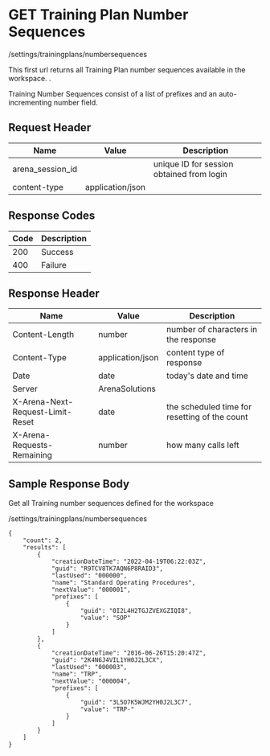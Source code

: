 # GET Training Plan Number Sequences


/settings/trainingplans/numbersequences

This first url returns all  Training Plan number sequences available in the workspace. .  

Training Number Sequences consist of a list of  prefixes and an auto\-incrementing number field.

## Request Header

| Name<br> | Value<br> | Description<br> |
|  --- |  --- |  --- | 
| arena_session_id<br> |   | unique ID for session obtained from login<br> |
| content\-type<br> | application/json<br> |   |

## Response Codes

| Code<br> | Description<br> |
|  --- |  --- | 
| 200<br> | Success<br> |
| 400<br> | Failure<br> |

## Response Header

| Name<br> | Value<br> | Description<br> |
|  --- |  --- |  --- | 
| Content\-Length<br> | number<br> | number of characters in the response<br> |
| Content\-Type<br> | application/json<br> | content type of response<br> |
| Date<br> | date<br> | today's date and time<br> |
| Server<br> | ArenaSolutions<br> |   |
| X\-Arena\-Next\-Request\-Limit\-Reset<br> | date<br> | the scheduled time for resetting of the count<br> |
| X\-Arena\-Requests\-Remaining<br> | number<br> | how many calls left<br> |

## Sample Response Body
Get all Training number sequences defined for the workspace



/settings/trainingplans/numbersequences

```
{
    "count": 2,
    "results": [
        {
            "creationDateTime": "2022-04-19T06:22:03Z",
            "guid": "R9TCV8TK7AQN6P8RAID3",
            "lastUsed": "000000",
            "name": "Standard Operating Procedures",
            "nextValue": "000001",
            "prefixes": [
                {
                    "guid": "0I2L4H2TGJZVEXGZIQI8",
                    "value": "SOP"
                }
            ]
        },
        {
            "creationDateTime": "2016-06-26T15:20:47Z",
            "guid": "2K4N6J4VIL1YH0J2L3CX",
            "lastUsed": "000003",
            "name": "TRP",
            "nextValue": "000004",
            "prefixes": [
                {
                    "guid": "3L5O7K5WJM2YH0J2L3C7",
                    "value": "TRP-"
                }
            ]
        }
    ]
}
```
